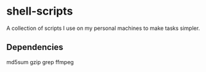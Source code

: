 # shell-scripts
A collection of scripts I use on my personal machines to make tasks simpler.

Dependencies
------------

md5sum
gzip
grep
ffmpeg

